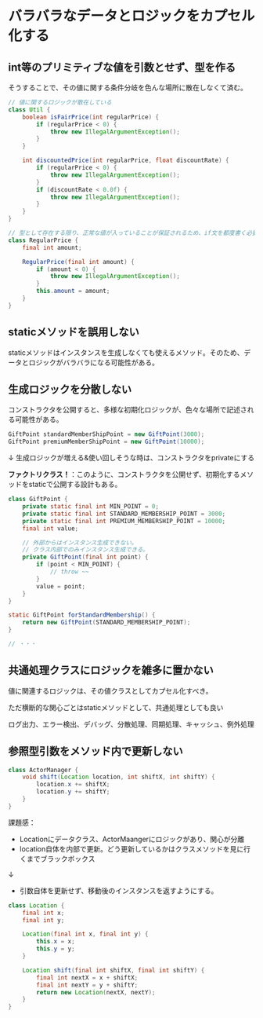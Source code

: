 # バラバラなデータとロジックをカプセル化する
## int等のプリミティブな値を引数とせず、型を作る

そうすることで、その値に関する条件分岐を色んな場所に散在しなくて済む。

```java
// 値に関するロジックが散在している
class Util {
    boolean isFairPrice(int regularPrice) {
        if (regularPrice < 0) {
            throw new IllegalArgumentException();
        }
    }

    int discountedPrice(int regularPrice, float discountRate) {
        if (regularPrice < 0) {
            throw new IllegalArgumentException();
        }
        if (discountRate < 0.0f) {
            throw new IllegalArgumentException();
        }
    }
}
```

```java
// 型として存在する限り、正常な値が入っていることが保証されるため、if文を都度書く必要がない
class RegularPrice {
    final int amount;

    RegularPrice(final int amount) {
        if (amount < 0) {
            throw new IllegalArgumentException();
        }
        this.amount = amount;
    }
}
```

## staticメソッドを誤用しない

staticメソッドはインスタンスを生成しなくても使えるメソッド。そのため、データとロジックがバラバラになる可能性がある。

## 生成ロジックを分散しない

コンストラクタを公開すると、多様な初期化ロジックが、色々な場所で記述される可能性がある。

```java
GiftPoint standardMemberShipPoint = new GiftPoint(3000);
GiftPoint premiumMemberShipPoint = new GiftPoint(10000);
```

↓ 生成ロジックが増える&使い回しそうな時は、コンストラクタをprivateにする

**ファクトリクラス！**：このように、コンストラクタを公開せず、初期化するメソッドをstaticで公開する設計もある。

```java
class GiftPoint {
    private static final int MIN_POINT = 0;
    private static final int STANDARD_MEMBERSHIP_POINT = 3000;
    private static final int PREMIUM_MEMBERSHIP_POINT = 10000;
    final int value;

    // 外部からはインスタンス生成できない。
    // クラス内部でのみインスタンス生成できる。
    private GiftPoint(final int point) {
        if (point < MIN_POINT) {
            // throw ~~
        }
        value = point;
    }
}

static GiftPoint forStandardMembership() {
    return new GiftPoint(STANDARD_MEMBERSHIP_POINT);
}

// ・・・
```

## 共通処理クラスにロジックを雑多に置かない

値に関連するロジックは、その値クラスとしてカプセル化すべき。

ただ横断的な関心ごとはstaticメソッドとして、共通処理としても良い

ログ出力、エラー検出、デバッグ、分散処理、同期処理、キャッシュ、例外処理

## 参照型引数をメソッド内で更新しない

```java
class ActorManager {
    void shift(Location location, int shiftX, int shiftY) {
        location.x += shiftX;
        location.y += shiftY;
    }
}
```

課題感：
- Locationにデータクラス、ActorMaangerにロジックがあり、関心が分離
- location自体を内部で更新。どう更新しているかはクラスメソッドを見に行くまでブラックボックス

↓

- 引数自体を更新せず、移動後のインスタンスを返すようにする。

```java
class Location {
    final int x;
    final int y;

    Location(final int x, final int y) {
        this.x = x;
        this.y = y;
    }

    Location shift(final int shiftX, final int shiftY) {
        final int nextX = x + shiftX;
        final int nextY = y + shiftY;
        return new Location(nextX, nextY);
    }
}
```
